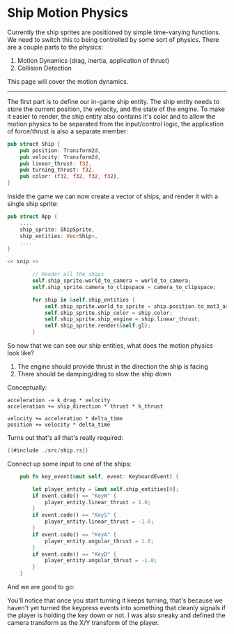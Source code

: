 # Ship Motion Physics

Currently the ship sprites are positioned by simple time-varying
functions. We need to switch this to being controlled by some sort of
physics. There are a couple parts to the physics:

1. Motion Dynamics (drag, inertia, application of thrust)
3. Collision Detection

This page will cover the motion dynamics.

---------------------------------

The first part is to define our in-game ship entity. The ship entity
needs to store the current position, the velocity, and the state of the engine.
To make it easier to render, the ship entity also contains it's color and to
allow the motion physics to be separated from the input/control logic, the
application of force/thrust is also a separate member:

```rust
pub struct Ship {
    pub position: Transform2d,
    pub velocity: Transform2d,
    pub linear_thrust: f32,
    pub turning_thrust: f32,
    pub color: (f32, f32, f32, f32),
}
```

Inside the game we can now create a vector of ships, and render it with
a single ship sprite:

```rust
pub struct App {
    ....
    ship_sprite: ShipSprite,
    ship_entities: Vec<Ship>,
    ....
}

<< snip >>

        // Render all the ships
        self.ship_sprite.world_to_camera = world_to_camera;
        self.ship_sprite.camera_to_clipspace = camera_to_clipspace;

        for ship in &self.ship_entities {
            self.ship_sprite.world_to_sprite = ship.position.to_mat3_array();
            self.ship_sprite.ship_color = ship.color;
            self.ship_sprite.ship_engine = ship.linear_thrust;
            self.ship_sprite.render(&self.gl);
        }
```

So now that we can see our ship entities, what does the motion physics
look like?

1. The engine should provide thrust in the direction the ship is facing
2. There should be damping/drag to slow the ship down

Conceptually:
```
acceleration -= k_drag * velocity
acceleration += ship_direction * thrust * k_thrust

velocity += acceleration * delta_time
position += velocity * delta_time
```

Turns out that's all that's really required:

```rust
{{#include ./src/ship.rs}}
```

Connect up some input to one of the ships:
```rust
    pub fn key_event(&mut self, event: KeyboardEvent) {

        let player_entity = &mut self.ship_entities[0];
        if event.code() == "KeyW" {
            player_entity.linear_thrust = 1.0;
        }
        if event.code() == "KeyS" {
            player_entity.linear_thrust = -1.0;
        }
        if event.code() == "KeyA" {
            player_entity.angular_thrust = 1.0;
        }
        if event.code() == "KeyD" {
            player_entity.angular_thrust = -1.0;
        }
    }
```

And we are good to go:

<canvas id="swoop_ship_motion_physics"></canvas>

You'll notice that once you start turning it keeps turning, that's because
we haven't yet turned the keypress events into something that cleanly
signals if the player is holding the key down or not.
I was also sneaky and defined the camera transform as the X/Y transform
of the player.
